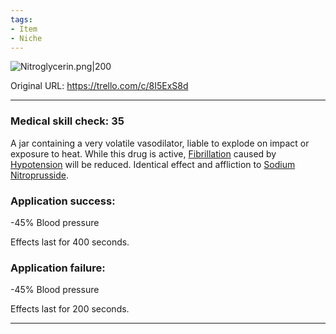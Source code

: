 ```yaml
---
tags:
- Item
- Niche
---
```


![Nitroglycerin.png\|200](/Items/Nitroglycerin%20-%20Attachments/6718845db30472d958dd7d24.png)

Original URL: https://trello.com/c/8I5ExS8d

---

### Medical skill check: 35

A jar containing a very volatile vasodilator, liable to explode on impact or exposure to heat. While this drug is active, [Fibrillation](../Heart/Fibrillation.md) caused by [Hypotension](../Blood/Hypotension.md) will be reduced. Identical effect and affliction to [Sodium Nitroprusside](Sodium%20Nitroprusside.md).

### Application success:

\-45% Blood pressure

Effects last for 400 seconds.

### Application failure:

\-45% Blood pressure

Effects last for 200 seconds.

---

